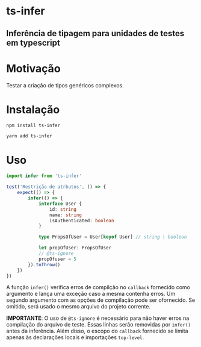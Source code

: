 # ts-infer

## Inferência de tipagem para unidades de testes em typescript

# Motivação

Testar a criação de tipos genéricos complexos.

# Instalação

`npm install ts-infer`

`yarn add ts-infer`

# Uso

```typescript
import infer from 'ts-infer'

test('Restrição de atrbutos', () => {
	expect(() => {
		infer(() => {
			interface User {
				id: string
				name: string
				isAuthenticated: boolean
			}

			type PropsOfUser = User[keyof User] // string | boolean

			let propOfUser: PropsOfUser
			// @ts-ignore
			propOfuser = 5
		}).toThrow()
	})
})
```

A função `infer()` verifica erros de compilção no `callback` fornecido como argumento e lança uma exceção caso a mesma contenha erros. Um segundo argumento com as opções de compilação pode ser ofornecido. Se omitido, será usado o mesmo arquivo do projeto corrente.

__IMPORTANTE__: O uso de `@ts-ignore` é necessário para não haver erros na compilação do arquivo de teste. Essas linhas serão removidas por `infer()` antes da inferência. Além disso, o escopo do `callback` fornecido se limita apenas às declarações locais e importações `top-level`.